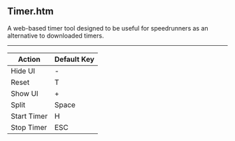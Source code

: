 Timer.htm
---------

A web-based timer tool designed to be useful for speedrunners as an alternative to downloaded timers.

---

Action      | Default Key
------------|------------
Hide UI     | -
Reset       | T
Show UI     | +
Split       | Space
Start Timer | H
Stop Timer  | ESC
